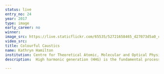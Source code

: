 ```yaml
---
status: live
entry_no: 24
year: 2017
type: image 
early_career: no 
winner: 
image_src: https://live.staticflickr.com/65535/52721658465_d27073d5a0_c_d.jpg
video_src: 
title: Colourful Caustics
name: Kathryn Hamilton
institution: Centre for Theoretical Atomic, Molecular and Optical Physics, School of Mathematics and Physics, Queen's University Belfast
description:  High harmonic generation (HHG) is the fundamental process of attosecond science. It enables us to  convert low energy driving laser pulses into high-energy, ultrashort bursts of light.<br /> The image shows the harmonic spectra of a neon atom irradiated by two time-delayed laser pulses. The  striking red "mountains" in the foreground of the image are spectral caustics. Most people are familiar with  optical caustics - the curves of light at the bottom of a tea cup or the bright spots of focused light  on the floor of a swimming pool. In HHG, caustics result from the coalescence of more than two electron  trajectories in the same spectral region, which can be engineered by adding a second colour to the driving laser pulse.<br /> The harmonic spectra calculations were performed on ARCHER using the RMT code, which has been developed  at Queen's University Belfast to model the correlated dynamics of many-electron systems.
  
---
```

